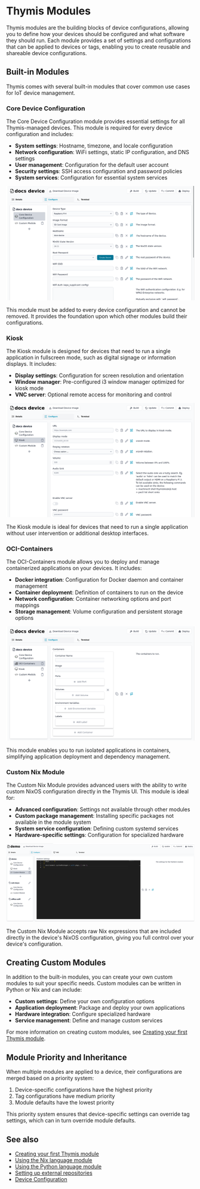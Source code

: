 # Thymis Modules

Thymis modules are the building blocks of device configurations, allowing you to define how your devices should be configured and what software they should run. Each module provides a set of settings and configurations that can be applied to devices or tags, enabling you to create reusable and shareable device configurations.

## Built-in Modules

Thymis comes with several built-in modules that cover common use cases for IoT device management.

### Core Device Configuration

The Core Device Configuration module provides essential settings for all Thymis-managed devices. This module is required for every device configuration and includes:

- **System settings**: Hostname, timezone, and locale configuration
- **Network configuration**: WiFi settings, static IP configuration, and DNS settings
- **User management**: Configuration for the default user account
- **Security settings**: SSH access configuration and password policies
- **System services**: Configuration for essential system services

![Core Device Configuration](./core-device-configuration.png)

This module must be added to every device configuration and cannot be removed. It provides the foundation upon which other modules build their configurations.

### Kiosk

The Kiosk module is designed for devices that need to run a single application in fullscreen mode, such as digital signage or information displays. It includes:

- **Display settings**: Configuration for screen resolution and orientation
- **Window manager**: Pre-configured i3 window manager optimized for kiosk mode
- **VNC server**: Optional remote access for monitoring and control

![Kiosk Configuration](./kiosk-configuration.png)

The Kiosk module is ideal for devices that need to run a single application without user intervention or additional desktop interfaces.

### OCI-Containers

The OCI-Containers module allows you to deploy and manage containerized applications on your devices. It includes:

- **Docker integration**: Configuration for Docker daemon and container management
- **Container deployment**: Definition of containers to run on the device
- **Network configuration**: Container networking options and port mappings
- **Storage management**: Volume configuration and persistent storage options

![OCI-Containers Configuration](./oci-containers.png)

This module enables you to run isolated applications in containers, simplifying application deployment and dependency management.

### Custom Nix Module

The Custom Nix Module provides advanced users with the ability to write custom NixOS configuration directly in the Thymis UI. This module is ideal for:

- **Advanced configuration**: Settings not available through other modules
- **Custom package management**: Installing specific packages not available in the module system
- **System service configuration**: Defining custom systemd services
- **Hardware-specific settings**: Configuration for specialized hardware

![Custom Nix Module](./custom-thymis-module.png)

The Custom Nix Module accepts raw Nix expressions that are included directly in the device's NixOS configuration, giving you full control over your device's configuration.

## Creating Custom Modules

In addition to the built-in modules, you can create your own custom modules to suit your specific needs. Custom modules can be written in Python or Nix and can include:

- **Custom settings**: Define your own configuration options
- **Application deployment**: Package and deploy your own applications
- **Hardware integration**: Configure specialized hardware
- **Service management**: Define and manage custom services

For more information on creating custom modules, see [Creating your first Thymis module](thymis-modules/first-module.md).

## Module Priority and Inheritance

When multiple modules are applied to a device, their configurations are merged based on a priority system:

1. Device-specific configurations have the highest priority
2. Tag configurations have medium priority
3. Module defaults have the lowest priority

This priority system ensures that device-specific settings can override tag settings, which can in turn override module defaults.

## See also

- [Creating your first Thymis module](thymis-modules/first-module.md)
- [Using the Nix language module](thymis-modules/nix-language-module.md)
- [Using the Python language module](thymis-modules/python-language-module.md)
- [Setting up external repositories](external-repositories.md)
- [Device Configuration](../reference/concepts/configuration.md)
